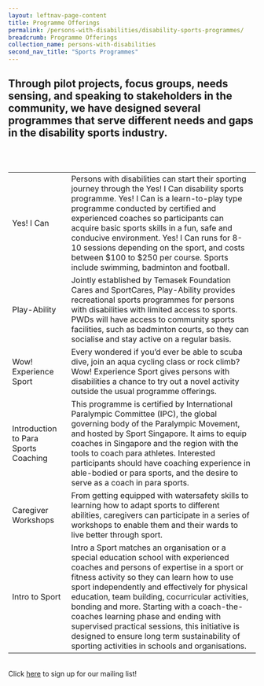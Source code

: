 ```yaml
---
layout: leftnav-page-content
title: Programme Offerings
permalink: /persons-with-disabilities/disability-sports-programmes/
breadcrumb: Programme Offerings
collection_name: persons-with-disabilities
second_nav_title: "Sports Programmes"
---
```



## Through pilot projects, focus groups, needs sensing, and speaking to stakeholders in the community, we have designed several programmes that serve different needs and gaps in the disability sports industry. 
<BR></BR>

<table class="table-v">
  <tr>
    <td>Yes! I Can</td>
    <td>Persons with disabilities can start their sporting
journey through the Yes! I Can disability sports
programme. Yes! I Can is a learn-to-play type programme conducted by certified and experienced coaches so participants can acquire
basic sports skills in a fun, safe and conducive
environment. Yes! I Can runs for 8-10 sessions depending on the
sport, and costs between $100 to $250 per course. Sports include swimming, badminton and football.</td>
  </tr>
  <tr>
    <td>Play-Ability</td>
    <td>Jointly established by Temasek Foundation Cares and SportCares, Play-Ability provides recreational sports programmes for persons with disabilities with limited access to sports. PWDs will have access to community sports facilities, such as badminton courts, so they can socialise and stay active on a regular basis.  
   </td>
  </tr>
    <tr>
    <td>Wow! Experience Sport</td>
    <td>Every wondered if you’d ever be able
to scuba dive, join an aqua cycling
class or rock climb?
Wow! Experience Sport gives persons
with disabilities a chance to try out
a novel activity outside the usual
programme offerings. </td>
  </tr>
    <tr>
    <td>Introduction to Para Sports Coaching</td>
    <td>This programme is certified by International Paralympic Committee (IPC), the global governing body of the Paralympic Movement, and hosted
by Sport Singapore. It aims to equip coaches in Singapore and the region with the tools to coach para athletes. Interested participants should have coaching experience in able-bodied or para sports, and the desire to serve as a coach in para sports.</td>
  </tr>
    <tr>
    <td>Caregiver Workshops</td>
    <td>From getting equipped with watersafety skills to learning how to
adapt sports to different abilities,
caregivers can participate in a series
of workshops to enable them and their
wards to live better through sport.</td>
  </tr>
      <tr>
    <td>Intro to Sport</td>
    <td>Intro a Sport matches an organisation or a special education school with experienced coaches and persons of expertise in a sport or fitness activity so they can learn how to use sport independently and effectively for physical education, team building, cocurricular activities, bonding and more. Starting with a coach-the-coaches learning phase and ending with
supervised practical sessions, this initiative is designed to ensure
long term sustainability of sporting activities in schools and organisations.</td>
  </tr>
</table>

<BR>Click <a href="http://bit.ly/inclusivesportsg">here</a> to sign up for our mailing list!</BR>
